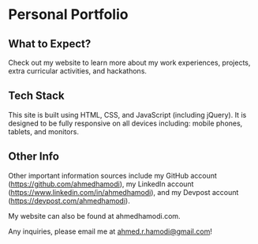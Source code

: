 # Personal Portfolio


## What to Expect?

Check out my website to learn more about my work experiences, projects, extra curricular activities, and hackathons.


## Tech Stack

This site is built using HTML, CSS, and JavaScript (including jQuery). It is designed to be fully responsive on all devices including: mobile phones, tablets, and monitors.


## Other Info

Other important information sources include my GitHub account (https://github.com/ahmedhamodi), my LinkedIn account (https://www.linkedin.com/in/ahmedhamodi), and my Devpost account (https://devpost.com/ahmedhamodi).

My website can also be found at ahmedhamodi.com.

Any inquiries, please email me at ahmed.r.hamodi@gmail.com!
